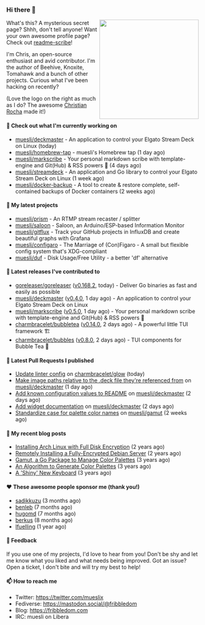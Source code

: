 ### Hi there 👋

<img align="right" src="https://raw.githubusercontent.com/muesli/muesli/master/assets/termenv.png" width="260">

What's this? A mysterious secret page? Shhh, don't tell anyone!
Want your own awesome profile page? Check out [readme-scribe](https://github.com/muesli/readme-scribe)!

I'm Chris, an open-source enthusiast and avid contributor. I'm the author of Beehive, Knoxite, Tomahawk and a bunch
of other projects. Curious what I've been hacking on recently?

(Love the logo on the right as much as I do? The awesome [Christian Rocha](https://github.com/meowgorithm/) made it!)

#### 👷 Check out what I'm currently working on

- [muesli/deckmaster](https://github.com/muesli/deckmaster) - An application to control your Elgato Stream Deck on Linux (today)
- [muesli/homebrew-tap](https://github.com/muesli/homebrew-tap) - muesli&#39;s Homebrew tap (1 day ago)
- [muesli/markscribe](https://github.com/muesli/markscribe) - Your personal markdown scribe with template-engine and Git(Hub) &amp; RSS powers 📜 (4 days ago)
- [muesli/streamdeck](https://github.com/muesli/streamdeck) - An application and Go library to control your Elgato Stream Deck on Linux (1 week ago)
- [muesli/docker-backup](https://github.com/muesli/docker-backup) - A tool to create &amp; restore complete, self-contained backups of Docker containers (2 weeks ago)

#### 🌱 My latest projects

- [muesli/prism](https://github.com/muesli/prism) - An RTMP stream recaster / splitter
- [muesli/saloon](https://github.com/muesli/saloon) - Saloon, an Arduino/ESP-based Information Monitor
- [muesli/gitflux](https://github.com/muesli/gitflux) - Track your GitHub projects in InfluxDB and create beautiful graphs with Grafana
- [muesli/configaro](https://github.com/muesli/configaro) - The Marriage of (Con)Figaro - A small but flexible config system that&#39;s XDG-compliant
- [muesli/duf](https://github.com/muesli/duf) - Disk Usage/Free Utility - a better &#39;df&#39; alternative

#### 🔭 Latest releases I've contributed to

- [goreleaser/goreleaser](https://github.com/goreleaser/goreleaser) ([v0.168.2](https://github.com/goreleaser/goreleaser/releases/tag/v0.168.2), today) - Deliver Go binaries as fast and easily as possible
- [muesli/deckmaster](https://github.com/muesli/deckmaster) ([v0.4.0](https://github.com/muesli/deckmaster/releases/tag/v0.4.0), 1 day ago) - An application to control your Elgato Stream Deck on Linux
- [muesli/markscribe](https://github.com/muesli/markscribe) ([v0.5.0](https://github.com/muesli/markscribe/releases/tag/v0.5.0), 1 day ago) - Your personal markdown scribe with template-engine and Git(Hub) &amp; RSS powers 📜
- [charmbracelet/bubbletea](https://github.com/charmbracelet/bubbletea) ([v0.14.0](https://github.com/charmbracelet/bubbletea/releases/tag/v0.14.0), 2 days ago) - A powerful little TUI framework 🏗
- [charmbracelet/bubbles](https://github.com/charmbracelet/bubbles) ([v0.8.0](https://github.com/charmbracelet/bubbles/releases/tag/v0.8.0), 2 days ago) - TUI components for Bubble Tea 🍡

#### 🔨 Latest Pull Requests I published

- [Update linter config](https://github.com/charmbracelet/glow/pull/279) on [charmbracelet/glow](https://github.com/charmbracelet/glow) (today)
- [Make image paths relative to the .deck file they&#39;re referenced from](https://github.com/muesli/deckmaster/pull/28) on [muesli/deckmaster](https://github.com/muesli/deckmaster) (1 day ago)
- [Add known configuration values to README](https://github.com/muesli/deckmaster/pull/26) on [muesli/deckmaster](https://github.com/muesli/deckmaster) (2 days ago)
- [Add widget documentation](https://github.com/muesli/deckmaster/pull/25) on [muesli/deckmaster](https://github.com/muesli/deckmaster) (2 days ago)
- [Standardize case for palette color names](https://github.com/muesli/gamut/pull/15) on [muesli/gamut](https://github.com/muesli/gamut) (2 weeks ago)

#### 📜 My recent blog posts

- [Installing Arch Linux with Full Disk Encryption](https://fribbledom.com/posts/encrypted-arch-install/) (2 years ago)
- [Remotely Installing a Fully-Encrypted Debian Server](https://fribbledom.com/posts/encrypted-remote-debian-install/) (2 years ago)
- [Gamut, a Go Package to Manage Color Palettes](https://fribbledom.com/posts/gamut-package-to-handle-color-palettes/) (3 years ago)
- [An Algorithm to Generate Color Palettes](https://fribbledom.com/posts/an-algorithm-to-generate-color-palettes/) (3 years ago)
- [A &#39;Shiny&#39; New Keyboard](https://fribbledom.com/posts/a-shiny-new-keyboard/) (3 years ago)

#### ❤️ These awesome people sponsor me (thank you!)

- [sadikkuzu](https://github.com/sadikkuzu) (3 months ago)
- [benleb](https://github.com/benleb) (7 months ago)
- [hugomd](https://github.com/hugomd) (7 months ago)
- [berkus](https://github.com/berkus) (8 months ago)
- [lfuelling](https://github.com/lfuelling) (1 year ago)

#### 💬 Feedback

If you use one of my projects, I'd love to hear from you! Don't be shy and let me know what you liked
and what needs being improved. Got an issue? Open a ticket, I don't bite and will try my best to help!

#### 📫 How to reach me

- Twitter: https://twitter.com/mueslix
- Fediverse: https://mastodon.social/@fribbledom
- Blog: https://fribbledom.com
- IRC: muesli on Libera
